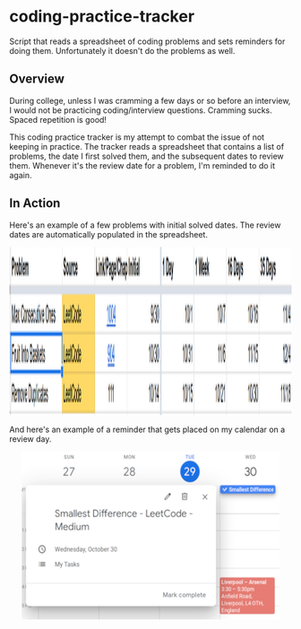 # coding-practice-tracker
Script that reads a spreadsheet of coding problems and sets reminders for doing them. Unfortunately it doesn't do the problems as well.

## Overview

During college, unless I was cramming a few days or so before an interview, I would not be practicing coding/interview questions.
Cramming sucks. Spaced repetition is good!

This coding practice tracker is my attempt to combat the issue of not keeping in practice. The tracker reads a spreadsheet that contains a list of problems,
the date I first solved them, and the subsequent dates to review them. Whenever it's the review date for a problem, I'm reminded to do it again.

## In Action

Here's an example of a few problems with initial solved dates. The review dates are automatically populated in the spreadsheet.

<p align="center">
  <img width="650" height="300" src="/images/problems.png">
</p>

And here's an example of a reminder that gets placed on my calendar on a review day.

<p align="center">
  <img width="460" height="300" src="/images/calendar.png">
</p>
